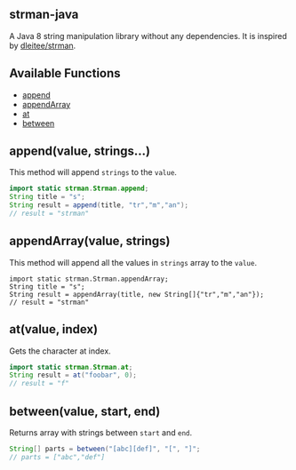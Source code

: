 strman-java
------

A Java 8 string manipulation library without any dependencies. It is inspired by [dleitee/strman](https://github.com/dleitee/strman).


## Available Functions

* [append](https://github.com/shekhargulati/strman-java#appendvalue-strings)
* [appendArray](https://github.com/shekhargulati/strman-java#appendarrayvalue-strings)
* [at](https://github.com/shekhargulati/strman-java#atvalue-index)
* [between](https://github.com/shekhargulati/strman-java#betweenvalue-start-end)


## append(value, strings...)

This method will append `strings` to the `value`.

```java
import static strman.Strman.append;
String title = "s";
String result = append(title, "tr","m","an");
// result = "strman"
```


## appendArray(value, strings)

This method will append all the values in `strings` array to the `value`.

```
import static strman.Strman.appendArray;
String title = "s";
String result = appendArray(title, new String[]{"tr","m","an"});
// result = "strman"
```

## at(value, index)

Gets the character at index.

```java
import static strman.Strman.at;
String result = at("foobar", 0);
// result = "f"
```

## between(value, start, end)

Returns array with strings between `start` and `end`.

```java
String[] parts = between("[abc][def]", "[", "]";
// parts = ["abc","def"]
```